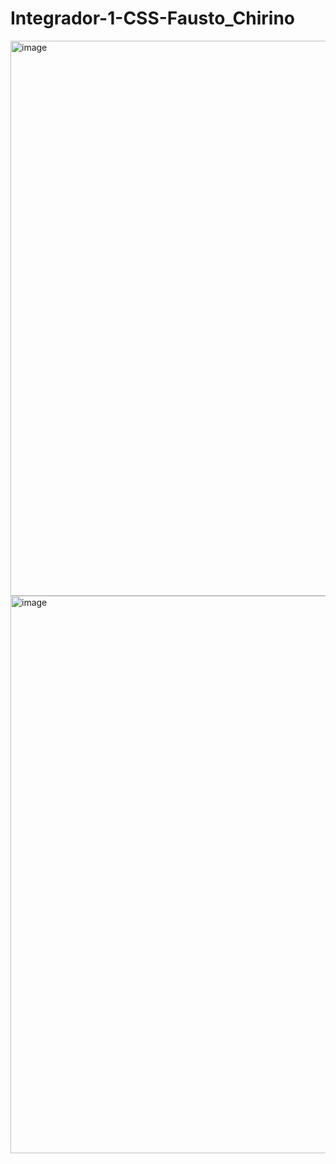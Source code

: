 # Integrador-1-CSS-Fausto_Chirino
<img width="1873" height="888" alt="image" src="https://github.com/user-attachments/assets/293fccbb-bede-4366-8632-890e47ae8e40" />
<img width="1874" height="892" alt="image" src="https://github.com/user-attachments/assets/71ee04e2-c7c1-4db8-834d-24cd6dd6d21a" />
